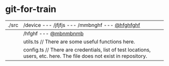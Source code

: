 # git-for-train

| <span style='font-weight:normal;'>./src</span> | <div style='font-weight:normal;text-align:left;'>/device --- /jfjfjs --- /mmbnghf --- <a href="https://www.youtube.com/watch?v=qdT7-7o4sq8">@hfghfghf</a></div> |
| --- | --- |
| | /hfghf --- [@mbnmbnmb](https://www.youtube.com/watch?v=qdT7-7o4sq8) |
| | utils.ts // There are some useful functions here. |
| | config.ts // There are credentials, list of test locations, users, etc. here. The file does not exist in repository. |


